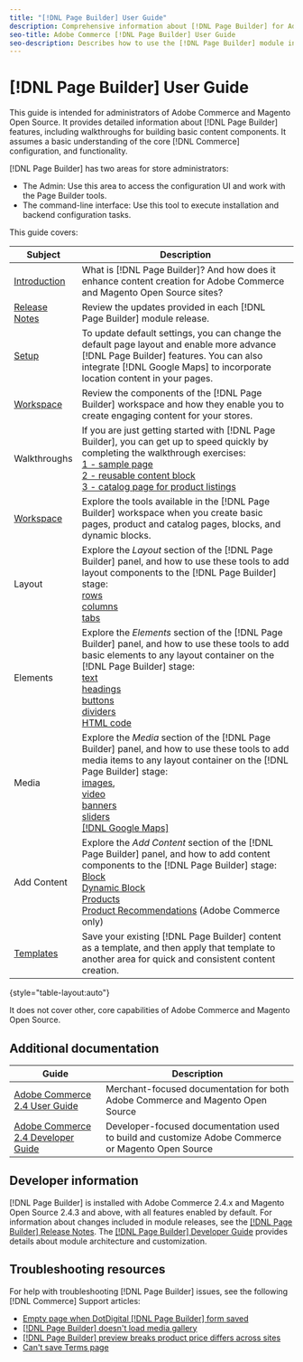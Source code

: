 ```yaml
---
title: "[!DNL Page Builder] User Guide"
description: Comprehensive information about [!DNL Page Builder] for Adobe Commerce and Magento Open Source administrators.
seo-title: Adobe Commerce [!DNL Page Builder] User Guide
seo-description: Describes how to use the [!DNL Page Builder] module in Adobe Commerce or Magento Open Source.
---
```

# [!DNL Page Builder] User Guide

This guide is intended for administrators of Adobe Commerce and Magento Open Source. It provides detailed information about [!DNL Page Builder] features, including walkthroughs for building basic content components. It assumes a basic understanding of the core [!DNL Commerce] configuration, and functionality.

[!DNL Page Builder] has two areas for store administrators:

- The Admin: Use this area to access the configuration UI and work with the Page Builder tools.
- The command-line interface: Use this tool to execute installation and backend configuration tasks.

This guide covers:

| Subject | Description |
| ------- | ----------- |
| [Introduction](introduction.md) | What is [!DNL Page Builder]? And how does it enhance content creation for Adobe Commerce and Magento Open Source sites?|
| [Release Notes](release-notes.md) | Review the updates provided in each [!DNL Page Builder] module release. |
| [Setup](setup.md) | To update default settings, you can change the default page layout and enable more advance [!DNL Page Builder] features. You can also integrate [!DNL Google Maps] to incorporate location content in your pages. |
| [Workspace](workspace.md) | Review the components of the [!DNL Page Builder] workspace and how they enable you to create engaging content for your stores. |
| Walkthroughs | If you are just getting started with [!DNL Page Builder], you can get up to speed quickly by completing the walkthrough exercises:<br>[1 - sample page](1-simple-page.md)<br>[2 - reusable content block](2-blocks.md)<br>[3 - catalog page for product listings](3-catalog-content.md) |
| [Workspace](workspace.md) | Explore the tools available in the [!DNL Page Builder] workspace when you create basic pages, product and catalog pages, blocks, and dynamic blocks.|
| Layout | Explore the _Layout_ section of the [!DNL Page Builder] panel, and how to use these tools to add layout components to the [!DNL Page Builder] stage: <br>[rows](row.md)<br>[columns](column.md)<br>[tabs](tabs.md) |
| Elements | Explore the _Elements_ section of the [!DNL Page Builder] panel, and how to use these tools to add basic elements to any layout container on the [!DNL Page Builder] stage: <br>[text](text.md)<br>[headings](heading.md)<br>[buttons](buttons.md)<br>[dividers](divider.md)<br>[HTML code](html-code.md) |
| Media | Explore the _Media_ section of the [!DNL Page Builder] panel, and how to use these tools to add media items to any layout container on the [!DNL Page Builder] stage: <br>[images](image.md),<br>[video](video.md)<br>[banners](banner.md)<br>[sliders](slider.md)<br>[[!DNL Google Maps]](map.md) |
| Add Content | Explore the _Add Content_ section of the [!DNL Page Builder] panel, and how to add content components to the [!DNL Page Builder] stage: <br>[Block](block.md)<br>[Dynamic Block](dynamic-block.md)<br>[Products](products.md)<br>[Product Recommendations](recommendations.md) (Adobe Commerce only) |
| [Templates](templates.md) | Save your existing [!DNL Page Builder] content as a template, and then apply that template to another area for quick and consistent content creation. |

{style="table-layout:auto"}

It does not cover other, core capabilities of Adobe Commerce and Magento Open Source.

## Additional documentation

| Guide | Description |
|------ | ----------- |
| [Adobe Commerce 2.4 User Guide](https://docs.magento.com/user-guide/) | Merchant-focused documentation for both Adobe Commerce and Magento Open Source |
| [Adobe Commerce 2.4 Developer Guide](https://devdocs.magento.com/) | Developer-focused documentation used to build and customize Adobe Commerce or Magento Open Source |

## Developer information

[!DNL Page Builder] is installed with Adobe Commerce 2.4.x and Magento Open Source 2.4.3 and above, with all features enabled by default. For information about changes included in module releases, see the [[!DNL Page Builder] Release Notes](release-notes.md). The [[!DNL Page Builder] Developer Guide](https://devdocs.magento.com/page-builder/docs/index.html) provides details about module architecture and customization.

## Troubleshooting resources

For help with troubleshooting [!DNL Page Builder] issues, see the following [!DNL Commerce] Support articles:

- [Empty page when DotDigital [!DNL Page Builder] form saved](https://support.magento.com/hc/en-us/articles/360049819092)
- [[!DNL Page Builder] doesn't load media gallery](https://support.magento.com/hc/en-us/articles/360052440732)
- [[!DNL Page Builder] preview breaks product price differs across sites](https://support.magento.com/hc/en-us/articles/360057028631)
- [Can't save Terms page](https://support.magento.com/hc/en-us/articles/360058590612)
